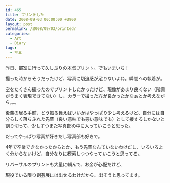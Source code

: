 ```yaml
---
id: 465
title: プリントした
date: 2008-09-03 00:00:00 +0900
layout: post
permalink: /2008/09/03/printed/
categories:
  - Art
  - Diary
tags:
  - 写真
---
```

昨日、部室に行って久しぶりの本気プリント。でもいまいち！
  
撮った時からそうだったけど、写真に切迫感が足りないよね。瞬間への執着が。
  
空をたくさん撮ったのでプリントしたかったけど、現像があまり良くない（階調がうまく表現できてない）し、カラーで撮った方が良かったかなぁとか考えながら。。。
  
後輩の居る手前、どう振る舞えばいいかはやっぱり少し考えるけど、自分には自分らしく落ちぶれた先輩（良い意味でも悪い意味でも）として接するしかないと割り切って、少しずつまた写真部の中に入っていこうと思った。
  
だってやっぱり写真が好きだし写真部も好きで。
  
4年で卒業できなかったからとか、もう先輩なんていないわけだし、いろいろよく分からないけど、自分なりに模索しつつやっていこうと思ってる。

リバーサルのプリントも大量に頼んで、お金が心配だけど、
  
現役でいる限り創芸展には出せるわけだから、出そうと思ってます。
